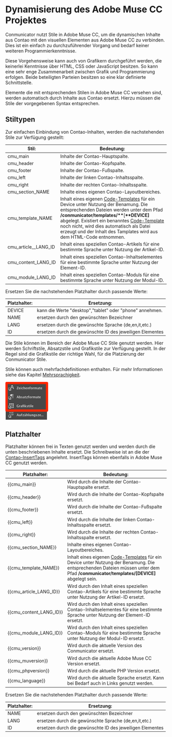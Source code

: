 # Dynamisierung des Adobe Muse CC Projektes

Conmunicator nutzt Stile in Adobe Muse CC, um die dynamischen Inhalte aus Contao mit den visuellen Elementen aus Adobe Muse CC zu verbinden. Dies ist ein einfach zu durchzuführender Vorgang und bedarf keiner weiteren Programmierkenntnisse.

Diese Vorgehensweise kann auch von Grafikern durchgeführt werden, die keinerlei Kenntnisse über HTML, CSS oder JavaScript besitzen. So kann eine sehr enge Zusammenarbeit zwischen Grafik und Programmierung erfolgen. Beide beteiligten Parteien besitzen so eine klar definierte Schnittstelle.

Elemente die mit entsprechenden Stilen in Adobe Muse CC versehen sind, werden automatisch durch Inhalte aus Contao ersetzt. Hierzu müssen die Stile der vorgegebenen Syntax entsprechen.

## Stiltypen

Zur einfachen Einbindung von Contao-Inhalten, werden die nachstehenden Stile zur Verfügung gestellt:

| Stil: | Bedeutung: |
| --- | --- |
| cmu_main | Inhalte der Contao-Hauptspalte. |
| cmu_header | Inhalte der Contao-Kopfspalte. |
| cmu_footer | Inhalte der Contao-Fußspalte. |
| cmu_left | Inhalte der linken Contao-Inhaltsspalte. |
| cmu_right | Inhalte der rechten Contao-Inhaltsspalte. |
| cmu_section_NAME | Inhalte eines eigenen Contao-Layoutbereiches. |
| cmu_template_NAME | Inhalt eines eigenen [Code-Templates](templating.md) für ein Device unter Nutzung der Benamung. Die entsprechenden Dateien werden unter dem Pfad **\/conmunicator\/templates\/\*\***\[**\*\*DEVICE\]** abgelegt. Existiert ein benanntes [Code-Template](templating.md) noch nicht, wird dies automatisch als Datei erzeugt und der Inhalt des Tamplates wird aus dem HTML-Code entnommen. |
| cmu_article__LANG_ID | Inhalt eines speziellen Contao-Artikels für eine bestimmte Sprache unter Nutzung der Artikel-ID. |
| cmu_content_LANG_ID | Inhalt eines speziellen Contao-Inhaltselementes für eine bestimmte Sprache unter Nutzung der Element-ID. |
| cmu_module_LANG_ID | Inhalt eines speziellen Contao-Moduls für eine bestimmte Sprache unter Nutzung der Modul-ID. |

Ersetzen Sie die nachstehenden Platzhalter durch passende Werte:

| Platzhalter: | Ersetzung: |
| --- | --- |
| DEVICE | kann die Werte "desktop","tablet" oder "phone" annehmen. |
| NAME | ersetzen durch den gewünschten Bezeichner |
| LANG | ersetzen durch die gewünschte Sprache \(de,en,it,etc.\) |
| ID | ersetzen durch die gewünschte ID des jeweiligen Elementes |

Die Stile können im Bereich der Adobe Muse CC Stile genutzt werden. Hier werden Schriftstile, Absatzstile und Grafikstile zur Verfügung gestellt. In der Regel sind die Grafikstile der richtige Wahl, für die Platzierung der Conmunicator Stile.

Stile können auch mehrfachdefinitionen enthalten. Für mehr Informationen siehe das Kapitel [Mehrsprachigkeit](cmu_multilanguage.md).

![](images/dynamic/muse_style_panels.png)

## Platzhalter

Platzhalter können frei in Texten genutzt werden und werden durch die unten beschriebenen Inhalte ersetzt. Die Schreibweise ist an die der [Contao-InsertTags](https://docs.contao.org/books/manual/3.5/de/04-inhalte-verwalten/inserttags.html) angelehnt. InsertTags können ebenfalls in Adobe Muse CC genutzt werden.

| Platzhalter: | Bedeutung: |
| --- | --- |
| \{\{cmu_main\}\} | Wird durch die Inhalte der Contao-Hauptspalte ersetzt. |
| \{\{cmu_header\}\} | Wird durch die Inhalte der Contao-Kopfspalte ersetzt. |
| \{\{cmu_footer\}\} | Wird durch die Inhalte der Contao-Fußspalte ersetzt. |
| \{\{cmu_left\}\} | Wird durch die Inhalte der linken Contao-Inhaltsspalte ersetzt. |
| \{\{cmu_right\}\} | Wird durch die Inhalte der rechten Contao-Inhaltsspalte ersetzt. |
| \{\{cmu_section_NAME\}\} | Inhalte eines eigenen Contao-Layoutbereiches. |
| \{\{cmu_template_NAME\}\} | Inhalt eines eigenen [Code-Templates](templating.md) für ein Device unter Nutzung der Benamung. Die entsprechenden Dateien müssen unter dem Pfad **/conmunicator/templates/[DEVICE]** abgelegt sein. |
| \{\{cmu_article_LANG_ID\}\} | Wird durch den Inhalt eines speziellen Contao-Artikels für eine bestimmte Sprache unter Nutzung der Artikel-ID ersetzt. |
| \{\{cmu_content_LANG_ID\}\} | Wird durch den Inhalt eines speziellen Contao-Inhaltselementes für eine bestimmte Sprache unter Nutzung der Element-ID ersetzt. |
| \{\{cmu_module_LANG_ID\}\} | Wird durch den Inhalt eines speziellen Contao-Moduls für eine bestimmte Sprache unter Nutzung der Modul-ID ersetzt. |
| \{\{cmu_version\}\} | Wird durch die aktuelle Version des Conmunicator ersetzt. |
| \{\{cmu_muversion\}\} | Wird durch die aktuelle Adobe Muse CC Version ersetzt. |
| \{\{cmu_phpversion\}\} | Wird durch die aktuelle PHP Version ersetzt. |
| \{\{cmu_language\}\} | Wird durch die aktuelle Sprache ersetzt. Kann bei Bedarf auch in Links genutzt werden. |

Ersetzen Sie die nachstehenden Platzhalter durch passende Werte:

| Platzhalter: | Ersetzung: |
| --- | --- |
| NAME | ersetzen durch den gewünschten Bezeichner |
| LANG | ersetzen durch die gewünschte Sprache \(de,en,it,etc.\) |
| ID | ersetzen durch die gewünschte ID des jeweiligen Elementes |


